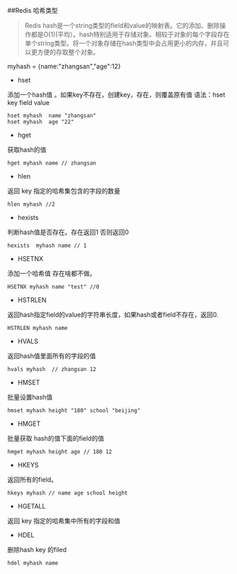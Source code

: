##Redis 哈希类型

> Redis hash是一个string类型的field和value的映射表。它的添加、删除操作都是O(1)(平均）。hash特别适用于存储对象。相较于对象的每个字段存在单个string类型。将一个对象存储在hash类型中会占用更小的内存，并且可以更方便的存取整个对象。

myhash = {name:"zhangsan","age":12}

- hset 

添加一个hash值 。如果key不存在，创建key，存在，则覆盖原有值
语法：hset key field  value

	hset myhash  name "zhangsan"
	hset myhash  age "22"

- hget 

获取hash的值

	hget myhash name // zhangsan



- hlen

返回 key 指定的哈希集包含的字段的数量

	hlen myhash //2

- hexists 

判断hash值是否存在。存在返回1  否则返回0

	hexists  myhash name // 1

- HSETNX 

添加一个哈希值 存在啥都不做。

	HSETNX myhash name "test" //0 

- HSTRLEN

返回hash指定field的value的字符串长度，如果hash或者field不存在，返回0.

	HSTRLEN myhash name

- HVALS 

返回hash值里面所有的字段的值
	
	hvals myhash  // zhangsan 12

- HMSET 

批量设置hash值

	hmset myhash height "180" school "beijing"

- HMGET 

批量获取 hash的值下面的field的值

	hmget myhash height age // 180 12

- HKEYS 

返回所有的field。

	hkeys myhash // name age school height

- HGETALL

返回 key 指定的哈希集中所有的字段和值

- HDEL 

删除hash key 的filed

	hdel myhash name